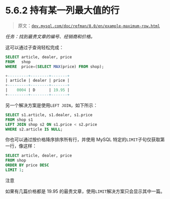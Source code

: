 # 5.6.2 持有某一列最大值的行

> 原文：[`dev.mysql.com/doc/refman/8.0/en/example-maximum-row.html`](https://dev.mysql.com/doc/refman/8.0/en/example-maximum-row.html)

*任务：找到最贵文章的编号、经销商和价格。*

这可以通过子查询轻松完成：

```sql
SELECT article, dealer, price
FROM   shop
WHERE  price=(SELECT MAX(price) FROM shop);

+---------+--------+-------+
| article | dealer | price |
+---------+--------+-------+
|    0004 | D      | 19.95 |
+---------+--------+-------+
```

另一个解决方案是使用`LEFT JOIN`，如下所示：

```sql
SELECT s1.article, s1.dealer, s1.price
FROM shop s1
LEFT JOIN shop s2 ON s1.price < s2.price
WHERE s2.article IS NULL;
```

你也可以通过按价格降序排序所有行，并使用 MySQL 特定的`LIMIT`子句仅获取第一行，像这样：

```sql
SELECT article, dealer, price
FROM shop
ORDER BY price DESC
LIMIT 1;
```

注意

如果有几篇价格都是 19.95 的最贵文章，使用`LIMIT`解决方案只会显示其中一篇。
